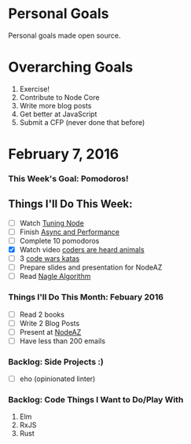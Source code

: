 Personal Goals
==============

Personal goals made open source.

# Overarching Goals
1. Exercise!
2. Contribute to Node Core
3. Write more blog posts
4. Get better at JavaScript
5. Submit a CFP (never done that before)

# February 7, 2016

### This Week's Goal: Pomodoros!

## Things I'll Do This Week:
- [ ] Watch [Tuning Node](http://www.thedotpost.com/2014/11/joe-mccann-tuning-node)
- [ ] Finish [Async and Performance](https://github.com/getify/You-Dont-Know-JS/blob/master/async%20%26%20performance/README.md)
- [ ] Complete 10 pomodoros
- [x] Watch video [coders are heard animals](https://www.youtube.com/watch?v=lrf6xuFq1Ms)
- [ ] 3 [code wars katas](http://www.codewars.com)
- [ ] Prepare slides and presentation for NodeAZ
- [ ] Read [Nagle Algorithm](https://en.wikipedia.org/wiki/Nagle%27s_algorithm)

### Things I'll Do This Month: Febuary 2016
- [ ] Read 2 books
- [ ] Write 2 Blog Posts
- [ ] Present at [NodeAZ](http://www.meetup.com/NodeAZ/)
- [ ] Have less than 200 emails

### Backlog: Side Projects :)
- [ ] eho (opinionated linter)

### Backlog: Code Things I Want to Do/Play With
1. Elm
2. RxJS
3. Rust
